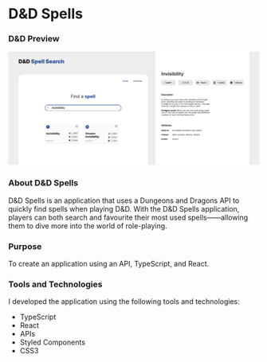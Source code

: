 # D&D Spells

### D&D Preview

![DND Spell Search](https://github.com/rachelleagarcia/dnd-spells-ts-react/blob/main/public/images/dnd-spells.jpg?raw=true 'DND Spell Search Preview')

### About D&D Spells

D&D Spells is an application that uses a Dungeons and Dragons API to quickly find spells when playing D&D. With the D&D Spells application, players can both search and favourite their most used spells——allowing them to dive more into the world of role-playing.

### Purpose

To create an application using an API, TypeScript, and React.

### Tools and Technologies

I developed the application using the following tools and technologies:

- TypeScript
- React
- APIs
- Styled Components
- CSS3
